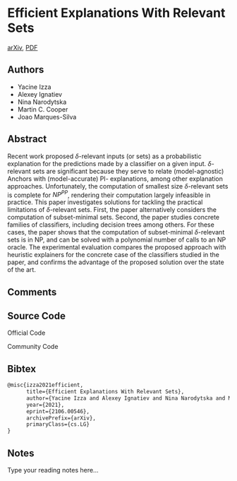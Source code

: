 
# Efficient Explanations With Relevant Sets

[arXiv](https://arxiv.org/abs/2106.0546), [PDF](https://arxiv.org/pdf/2106.0546.pdf)

## Authors

- Yacine Izza
- Alexey Ignatiev
- Nina Narodytska
- Martin C. Cooper
- Joao Marques-Silva

## Abstract

Recent work proposed $\delta$-relevant inputs (or sets) as a probabilistic explanation for the predictions made by a classifier on a given input. $\delta$-relevant sets are significant because they serve to relate (model-agnostic) Anchors with (model-accurate) PI- explanations, among other explanation approaches. Unfortunately, the computation of smallest size $\delta$-relevant sets is complete for ${NP}^{PP}$, rendering their computation largely infeasible in practice. This paper investigates solutions for tackling the practical limitations of $\delta$-relevant sets. First, the paper alternatively considers the computation of subset-minimal sets. Second, the paper studies concrete families of classifiers, including decision trees among others. For these cases, the paper shows that the computation of subset-minimal $\delta$-relevant sets is in NP, and can be solved with a polynomial number of calls to an NP oracle. The experimental evaluation compares the proposed approach with heuristic explainers for the concrete case of the classifiers studied in the paper, and confirms the advantage of the proposed solution over the state of the art.

## Comments



## Source Code

Official Code



Community Code



## Bibtex

```tex
@misc{izza2021efficient,
      title={Efficient Explanations With Relevant Sets}, 
      author={Yacine Izza and Alexey Ignatiev and Nina Narodytska and Martin C. Cooper and Joao Marques-Silva},
      year={2021},
      eprint={2106.00546},
      archivePrefix={arXiv},
      primaryClass={cs.LG}
}
```

## Notes

Type your reading notes here...

